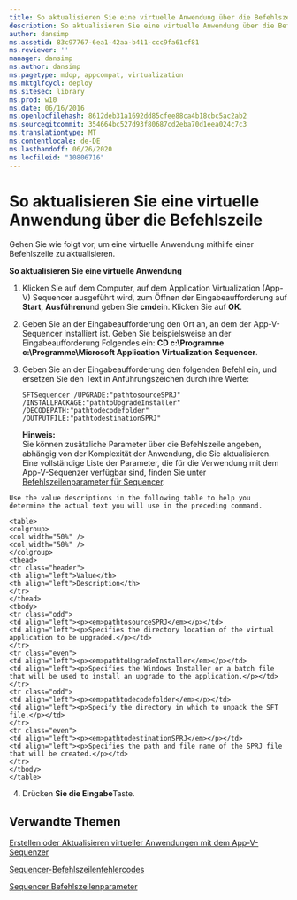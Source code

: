 ```yaml
---
title: So aktualisieren Sie eine virtuelle Anwendung über die Befehlszeile
description: So aktualisieren Sie eine virtuelle Anwendung über die Befehlszeile
author: dansimp
ms.assetid: 83c97767-6ea1-42aa-b411-ccc9fa61cf81
ms.reviewer: ''
manager: dansimp
ms.author: dansimp
ms.pagetype: mdop, appcompat, virtualization
ms.mktglfcycl: deploy
ms.sitesec: library
ms.prod: w10
ms.date: 06/16/2016
ms.openlocfilehash: 8612deb31a1692dd85cfee88ca4b18cbc5ac2ab2
ms.sourcegitcommit: 354664bc527d93f80687cd2eba70d1eea024c7c3
ms.translationtype: MT
ms.contentlocale: de-DE
ms.lasthandoff: 06/26/2020
ms.locfileid: "10806716"
---
```

# So aktualisieren Sie eine virtuelle Anwendung über die Befehlszeile


Gehen Sie wie folgt vor, um eine virtuelle Anwendung mithilfe einer Befehlszeile zu aktualisieren.

**So aktualisieren Sie eine virtuelle Anwendung**

1.  Klicken Sie auf dem Computer, auf dem Application Virtualization (App-V) Sequencer ausgeführt wird, zum Öffnen der Eingabeaufforderung auf **Start**, **Ausführen**und geben Sie **cmd**ein. Klicken Sie auf **OK**.

2.  Geben Sie an der Eingabeaufforderung den Ort an, an dem der App-V-Sequencer installiert ist. Geben Sie beispielsweise an der Eingabeaufforderung Folgendes ein: **CD c:\\Programme c:\\Programme\\Microsoft Application Virtualization Sequencer**.

3.  Geben Sie an der Eingabeaufforderung den folgenden Befehl ein, und ersetzen Sie den Text in Anführungszeichen durch ihre Werte:

    `SFTSequencer /UPGRADE:"pathtosourceSPRJ" /INSTALLPACKAGE:"pathtoUpgradeInstaller" /DECODEPATH:"pathtodecodefolder" /OUTPUTFILE:"pathtodestinationSPRJ"`

    **Hinweis:**  
    Sie können zusätzliche Parameter über die Befehlszeile angeben, abhängig von der Komplexität der Anwendung, die Sie aktualisieren. Eine vollständige Liste der Parameter, die für die Verwendung mit dem App-V-Sequenzer verfügbar sind, finden Sie unter [Befehlszeilenparameter für Sequencer](sequencer-command-line-parameters.md).



~~~
Use the value descriptions in the following table to help you determine the actual text you will use in the preceding command.

<table>
<colgroup>
<col width="50%" />
<col width="50%" />
</colgroup>
<thead>
<tr class="header">
<th align="left">Value</th>
<th align="left">Description</th>
</tr>
</thead>
<tbody>
<tr class="odd">
<td align="left"><p><em>pathtosourceSPRJ</em></p></td>
<td align="left"><p>Specifies the directory location of the virtual application to be upgraded.</p></td>
</tr>
<tr class="even">
<td align="left"><p><em>pathtoUpgradeInstaller</em></p></td>
<td align="left"><p>Specifies the Windows Installer or a batch file that will be used to install an upgrade to the application.</p></td>
</tr>
<tr class="odd">
<td align="left"><p><em>pathtodecodefolder</em></p></td>
<td align="left"><p>Specify the directory in which to unpack the SFT file.</p></td>
</tr>
<tr class="even">
<td align="left"><p><em>pathtodestinationSPRJ</em></p></td>
<td align="left"><p>Specifies the path and file name of the SPRJ file that will be created.</p></td>
</tr>
</tbody>
</table>
~~~



4. Drücken **Sie die Eingabe**Taste.

## Verwandte Themen


[Erstellen oder Aktualisieren virtueller Anwendungen mit dem App-V-Sequenzer](how-to-create-or-upgrade-virtual-applications-using--the-app-v-sequencer.md)

[Sequencer-Befehlszeilenfehlercodes](sequencer-command-line-error-codes.md)

[Sequencer Befehlszeilenparameter](sequencer-command-line-parameters.md)









